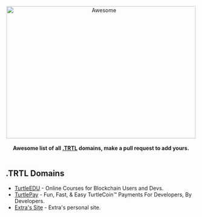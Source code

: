 <div align="center">
	<img width="500" height="350" src="https://dns.turtlecoin.lol/dot-trtl.svg" alt="Awesome">
	<br>
	<br>
</div>

<div align="center">
	<b>Awesome list of all  <a href="https://dns.turtlecoin.lol">.TRTL</a> domains, make a pull request to add yours.</b>
</div>

<br>

## .TRTL Domains

- [TurtleEDU](http://edu.trtl) - Online Courses for Blockchain Users and Devs.
- [TurtlePay](http://turtlepay.trtl) - Fun, Fast, & Easy TurtleCoin™ Payments For Developers, By Developers.
- [Extra's Site](http://extra.trtl/) - Extra's personal site.
